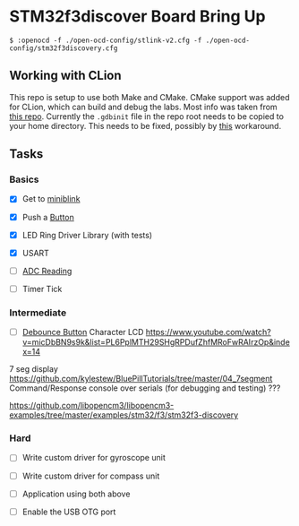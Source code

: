 # STM32f3discover Board Bring Up

    $ :openocd -f ./open-ocd-config/stlink-v2.cfg -f ./open-ocd-config/stm32f3discovery.cfg

## Working with CLion

This repo is setup to use both Make and CMake. CMake support was added for CLion, which can build and debug the labs. Most info was taken from [this repo](https://github.com/StanislavLakhtin/clion_freertos_stm32f103_template). Currently the `.gdbinit` file in the repo root needs to be copied to your home directory. This needs to be fixed, possibly by [this](https://github.com/nagelkl/clion_embedded/blob/master/setup_gdbinit.bat) workaround.


## Tasks

### Basics

- [x] Get to [miniblink](https://github.com/1Bitsy/1bitsy-examples/tree/master/examples/1bitsy/miniblink)
- [x] Push a [Button](https://github.com/1Bitsy/1bitsy-examples/tree/master/examples/1bitsy/button)
- [x] LED Ring Driver Library (with tests)
- [x] USART
- [ ] [ADC Reading](https://github.com/libopencm3/libopencm3-examples/tree/master/examples/stm32/f3/stm32f3-discovery/adc)
- [ ] Timer Tick


### Intermediate

- [ ] [Debounce Button](https://www.youtube.com/watch?v=mlRM2UfrX4A&list=PL6PplMTH29SHgRPDufZhfMRoFwRAIrzOp&index=12)
Character LCD
https://www.youtube.com/watch?v=micDbBN9s9k&list=PL6PplMTH29SHgRPDufZhfMRoFwRAIrzOp&index=14


7 seg display
https://github.com/kylestew/BluePillTutorials/tree/master/04_7segment
Command/Response console over serials (for debugging and testing)
???

https://github.com/libopencm3/libopencm3-examples/tree/master/examples/stm32/f3/stm32f3-discovery


### Hard

- [ ] Write custom driver for gyroscope unit
- [ ] Write custom driver for compass unit
- [ ] Application using both above
- [ ] Enable the USB OTG port



